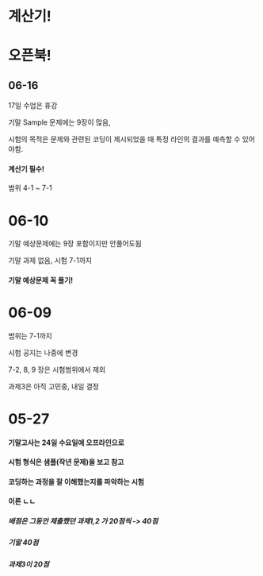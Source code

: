 # 계산기!

# 오픈북!



## 06-16



17일 수업은 휴강



기말 Sample 문제에는 9장이 많음,



시험의 목적은 문제와 관련된 코딩이 제시되었을 때 특정 라인의 결과를 예측할 수 있어야함.



#### 계산기 필수! 



범위 4-1 ~ 7-1



# 06-10



기말 예상문제에는 9장 포함이지만 안풀어도됨



기말 과제 없음, 시험 7-1까지 



#### 기말 예상문제 꼭 풀기!



# 06-09

범위는 7-1까지



시험 공지는 나중에 변경



7-2, 8, 9 장은 시험범위에서 제외



과제3은 아직 고민중, 내일 결정



# 05-27

#### 기말고사는 24일 수요일에 오프라인으로

#### 시험 형식은 샘플(작년 문제)을 보고 참고



#### 코딩하는 과정을 잘 이해했는지를 파악하는 시험

#### 이론 ㄴㄴ





##### 배점은 그동안 제출했던 과제1,2 가 20점씩 -> 40점



##### 기말 40점



##### 과제3이 20점